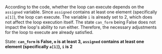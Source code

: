 According to the code, whether the loop can execute depends on the `assigned` variable. Since `assigned` contains at least one element (specifically `a[1]`), the loop can execute. The variable `i` is already set to 2, which does not affect the loop execution itself. The state `can_form` being False does not impact the loop's ability to run either. Therefore, the necessary adjustments for the loop to execute are already satisfied.

State: **`can_form` is False, `m` is at least 3, `assigned` contains at least one element (specifically `a[1]`), `i` is 2**
